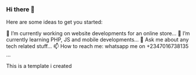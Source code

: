 ### Hi there 👋


Here are some ideas to get you started:

 🔭 I’m currently working on website developments for an online store...
 🌱 I’m currently learning PHP, JS and mobile developments...
 💬 Ask me about any tech related stuff...
 📫 How to reach me: whatsapp me on +2347016738135 ...
 
  This is a template i created

